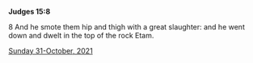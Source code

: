 **Judges 15:8**

8 And he smote them hip and thigh with a great slaughter: and he went down and dwelt in the top of the rock Etam.

[Sunday 31-October, 2021](https://t.me/s/daily_scripture)
